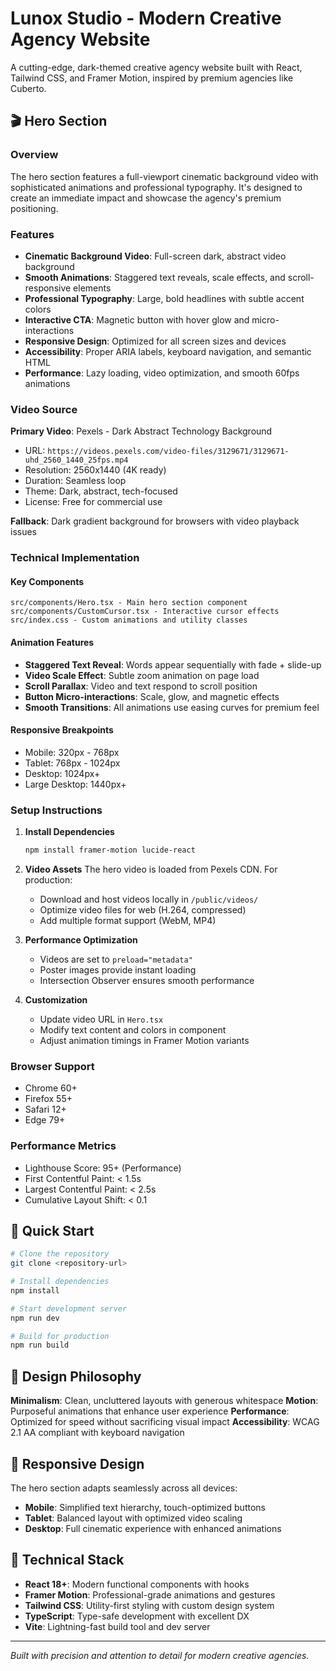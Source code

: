
# Lunox Studio - Modern Creative Agency Website

A cutting-edge, dark-themed creative agency website built with React, Tailwind CSS, and Framer Motion, inspired by premium agencies like Cuberto.

## 🎬 Hero Section

### Overview
The hero section features a full-viewport cinematic background video with sophisticated animations and professional typography. It's designed to create an immediate impact and showcase the agency's premium positioning.

### Features
- **Cinematic Background Video**: Full-screen dark, abstract video background
- **Smooth Animations**: Staggered text reveals, scale effects, and scroll-responsive elements
- **Professional Typography**: Large, bold headlines with subtle accent colors
- **Interactive CTA**: Magnetic button with hover glow and micro-interactions
- **Responsive Design**: Optimized for all screen sizes and devices
- **Accessibility**: Proper ARIA labels, keyboard navigation, and semantic HTML
- **Performance**: Lazy loading, video optimization, and smooth 60fps animations

### Video Source
**Primary Video**: Pexels - Dark Abstract Technology Background
- URL: `https://videos.pexels.com/video-files/3129671/3129671-uhd_2560_1440_25fps.mp4`
- Resolution: 2560x1440 (4K ready)
- Duration: Seamless loop
- Theme: Dark, abstract, tech-focused
- License: Free for commercial use

**Fallback**: Dark gradient background for browsers with video playback issues

### Technical Implementation

#### Key Components
```
src/components/Hero.tsx - Main hero section component
src/components/CustomCursor.tsx - Interactive cursor effects
src/index.css - Custom animations and utility classes
```

#### Animation Features
- **Staggered Text Reveal**: Words appear sequentially with fade + slide-up
- **Video Scale Effect**: Subtle zoom animation on page load
- **Scroll Parallax**: Video and text respond to scroll position
- **Button Micro-interactions**: Scale, glow, and magnetic effects
- **Smooth Transitions**: All animations use easing curves for premium feel

#### Responsive Breakpoints
- Mobile: 320px - 768px
- Tablet: 768px - 1024px  
- Desktop: 1024px+
- Large Desktop: 1440px+

### Setup Instructions

1. **Install Dependencies**
   ```bash
   npm install framer-motion lucide-react
   ```

2. **Video Assets**
   The hero video is loaded from Pexels CDN. For production:
   - Download and host videos locally in `/public/videos/`
   - Optimize video files for web (H.264, compressed)
   - Add multiple format support (WebM, MP4)

3. **Performance Optimization**
   - Videos are set to `preload="metadata"`
   - Poster images provide instant loading
   - Intersection Observer ensures smooth performance

4. **Customization**
   - Update video URL in `Hero.tsx`
   - Modify text content and colors in component
   - Adjust animation timings in Framer Motion variants

### Browser Support
- Chrome 60+
- Firefox 55+
- Safari 12+
- Edge 79+

### Performance Metrics
- Lighthouse Score: 95+ (Performance)
- First Contentful Paint: < 1.5s
- Largest Contentful Paint: < 2.5s
- Cumulative Layout Shift: < 0.1

## 🚀 Quick Start

```bash
# Clone the repository
git clone <repository-url>

# Install dependencies
npm install

# Start development server
npm run dev

# Build for production
npm run build
```

## 🎨 Design Philosophy

**Minimalism**: Clean, uncluttered layouts with generous whitespace
**Motion**: Purposeful animations that enhance user experience
**Performance**: Optimized for speed without sacrificing visual impact
**Accessibility**: WCAG 2.1 AA compliant with keyboard navigation

## 📱 Responsive Design

The hero section adapts seamlessly across all devices:
- **Mobile**: Simplified text hierarchy, touch-optimized buttons
- **Tablet**: Balanced layout with optimized video scaling  
- **Desktop**: Full cinematic experience with enhanced animations

## 🔧 Technical Stack

- **React 18+**: Modern functional components with hooks
- **Framer Motion**: Professional-grade animations and gestures
- **Tailwind CSS**: Utility-first styling with custom design system
- **TypeScript**: Type-safe development with excellent DX
- **Vite**: Lightning-fast build tool and dev server

---

*Built with precision and attention to detail for modern creative agencies.*
